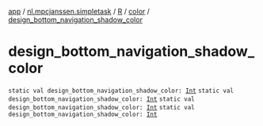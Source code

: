 [app](../../../index.md) / [nl.mpcjanssen.simpletask](../../index.md) / [R](../index.md) / [color](index.md) / [design_bottom_navigation_shadow_color](.)

# design_bottom_navigation_shadow_color

`static val design_bottom_navigation_shadow_color: `[`Int`](https://kotlinlang.org/api/latest/jvm/stdlib/kotlin/-int/index.html)
`static val design_bottom_navigation_shadow_color: `[`Int`](https://kotlinlang.org/api/latest/jvm/stdlib/kotlin/-int/index.html)
`static val design_bottom_navigation_shadow_color: `[`Int`](https://kotlinlang.org/api/latest/jvm/stdlib/kotlin/-int/index.html)
`static val design_bottom_navigation_shadow_color: `[`Int`](https://kotlinlang.org/api/latest/jvm/stdlib/kotlin/-int/index.html)